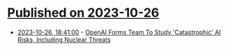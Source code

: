 # [Published on 2023-10-26](index.md)

* [2023-10-26, 18:41:00](https://tech.slashdot.org/story/23/10/26/1833234/openai-forms-team-to-study-catastrophic-ai-risks-including-nuclear-threats?utm_source=rss1.0mainlinkanon&utm_medium=feed) - [OpenAI Forms Team To Study 'Catastrophic' AI Risks, Including Nuclear Threats](https://tech.slashdot.org/story/23/10/26/1833234/openai-forms-team-to-study-catastrophic-ai-risks-including-nuclear-threats?utm_source=rss1.0mainlinkanon&utm_medium=feed)
